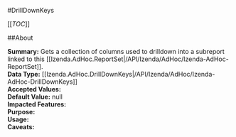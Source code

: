 #DrillDownKeys

[[_TOC_]]

##About

**Summary:** Gets a collection of columns used to drilldown into a subreport linked to this [[Izenda.AdHoc.ReportSet|/API/Izenda/AdHoc/Izenda-AdHoc-ReportSet]].  
**Data Type:** [[Izenda.AdHoc.DrillDownKeys|/API/Izenda/AdHoc/Izenda-AdHoc-DrillDownKeys]]  
**Accepted Values:**   
**Default Value:** null  
**Impacted Features:**   
**Purpose:**   
**Usage:**   
**Caveats:**   

